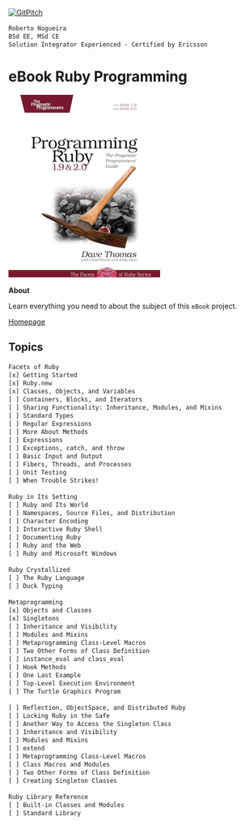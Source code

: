 [![GitPitch](https://gitpitch.com/assets/badge.svg)](https://gitpitch.com/enogrob/ebook-project/master)
```
Roberto Nogueira  
BSd EE, MSd CE
Solution Integrator Experienced - Certified by Ericsson
```
# eBook Ruby Programming

![ebook image](assets/ebook.png)

**About**

Learn everything you need to about the subject of this `eBook` project.

[Homepage](https://imagery.pragprog.com/products/355/ruby4.jpg?1378671145)

## Topics
```
Facets of Ruby
[x] Getting Started
[x] Ruby.new
[x] Classes, Objects, and Variables
[ ] Containers, Blocks, and Iterators
[ ] Sharing Functionality: Inheritance, Modules, and Mixins
[ ] Standard Types
[ ] Regular Expressions
[ ] More About Methods
[ ] Expressions
[ ] Exceptions, catch, and throw
[ ] Basic Input and Output
[ ] Fibers, Threads, and Processes
[ ] Unit Testing
[ ] When Trouble Strikes!

Ruby in Its Setting
[ ] Ruby and Its World
[ ] Namespaces, Source Files, and Distribution
[ ] Character Encoding
[ ] Interactive Ruby Shell
[ ] Documenting Ruby
[ ] Ruby and the Web
[ ] Ruby and Microsoft Windows

Ruby Crystallized
[ ] The Ruby Language
[ ] Duck Typing

Metaprogramming
[x] Objects and Classes
[x] Singletons
[ ] Inheritance and Visibility
[ ] Modules and Mixins
[ ] Metaprogramming Class-Level Macros
[ ] Two Other Forms of Class Definition
[ ] instance_eval and class_eval
[ ] Hook Methods
[ ] One Last Example
[ ] Top-Level Execution Environment
[ ] The Turtle Graphics Program

[ ] Reflection, ObjectSpace, and Distributed Ruby
[ ] Locking Ruby in the Safe
[ ] Another Way to Access the Singleton Class
[ ] Inheritance and Visibility
[ ] Modules and Mixins
[ ] extend
[ ] Metaprogramming Class-Level Macros
[ ] Class Macros and Modules
[ ] Two Other Forms of Class Definition
[ ] Creating Singleton Classes

Ruby Library Reference
[ ] Built-in Classes and Modules
[ ] Standard Library
```

